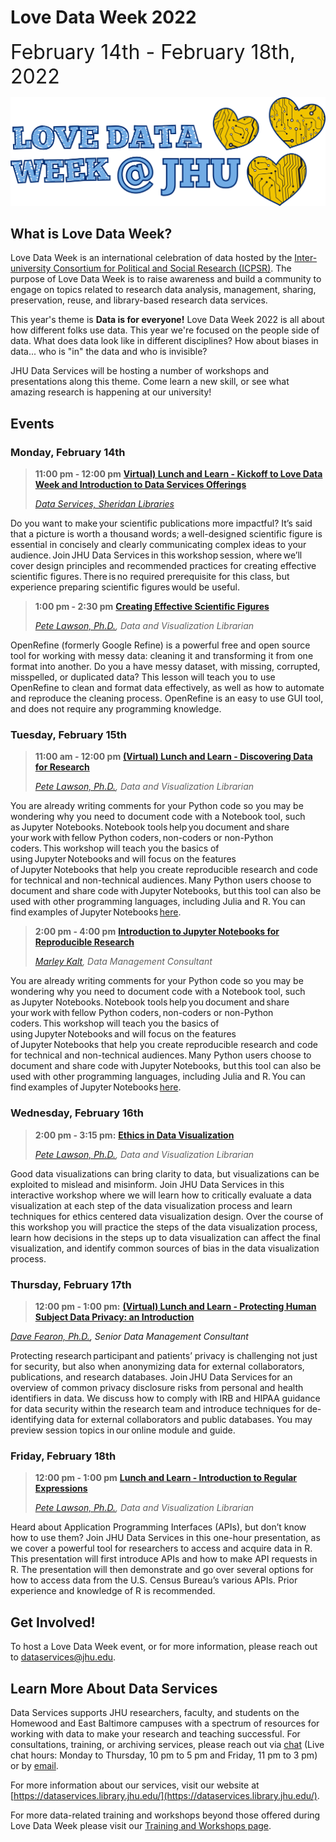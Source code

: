 # Love Data Week 2022

<font size="+3">February 14th - February 18th, 2022</font>


![LoveDataWeek](https://raw.githubusercontent.com/jhu-data-services/love-data-week/gh-pages/ldw-wide.png)

## What is Love Data Week?
Love Data Week is an international celebration of data hosted by the [Inter-university Consortium for Political and Social Research (ICPSR)](https://cms.icpsr.umich.edu/love-data-week-2021-international-events?utm_source=all&utm_medium=all&utm_campaign=LDW2021all). The purpose of Love Data Week is to raise awareness and build a community to engage on topics related to research data analysis, management, sharing, preservation, reuse, and library-based research data services. 

This year's theme is **Data is for everyone!** Love Data Week 2022 is all about how different folks use data. This year we're focused on the people side of data. What does data look like in different disciplines? How about biases in data... who is "in" the data and who is invisible? 

JHU Data Services will be hosting a number of workshops and presentations along this theme. Come learn a new skill, or see what amazing research is happening at our university!

## Events

### Monday, February 14th
> **11:00 pm - 12:00 pm** [**Virtual) Lunch and Learn - Kickoff to Love Data Week and Introduction to Data Services Offerings**]()
> 
> [*Data Services, Sheridan Libraries*]()
>
Do you want to make your scientific publications more impactful? It’s said that a picture is worth a thousand words; a well-designed scientific figure is essential in concisely and clearly communicating complex ideas to your audience. Join JHU Data Services in this workshop session, where we’ll cover design principles and recommended practices for creating effective scientific figures. There is no required prerequisite for this class, but experience preparing scientific figures would be useful.   

> **1:00 pm - 2:30 pm** [**Creating Effective Scientific Figures**]()
> 
> _[Pete Lawson, Ph.D.](https://www.library.jhu.edu/staff/peter-lawson/), Data and Visualization Librarian_
>
OpenRefine (formerly Google Refine) is a powerful free and open source tool for working with messy data: cleaning it and transforming it from one format into another. Do you a have messy dataset, with missing, corrupted, misspelled, or duplicated data? This lesson will teach you to use OpenRefine to clean and format data effectively, as well as how to automate and reproduce the cleaning process. OpenRefine is an easy to use GUI tool, and does not require any programming knowledge.

### Tuesday, February 15th
> **11:00 am - 12:00 pm** [**(Virtual) Lunch and Learn - Discovering Data for Research**](https://jh.zoom.us/meeting/register/tJcld--trDIvHtIbUZ_J5D6OeryCZJgvpIn9)
> 
> _[Pete Lawson, Ph.D.](https://www.library.jhu.edu/staff/peter-lawson/), Data and Visualization Librarian_
>
You are already writing comments for your Python code so you may be wondering why you need to document code with a Notebook tool, such as Jupyter Notebooks. Notebook tools help you document and share your work with fellow Python coders, non-coders or non-Python coders. This workshop will teach you the basics of using Jupyter Notebooks and will focus on the features of Jupyter Notebooks that help you create reproducible research and code for technical and non-technical audiences. Many Python users choose to document and share code with Jupyter Notebooks, but this tool can also be used with other programming languages, including Julia and R. You can find examples of Jupyter Notebooks [here](https://nbviewer.org/).

> **2:00 pm - 4:00 pm** [**Introduction to Jupyter Notebooks for Reproducible Research**](https://jh.zoom.us/meeting/register/tJcld--trDIvHtIbUZ_J5D6OeryCZJgvpIn9)
> 
> _[Marley Kalt](https://www.library.jhu.edu/staff/marley-kalt/), Data Management Consultant_
>
You are already writing comments for your Python code so you may be wondering why you need to document code with a Notebook tool, such as Jupyter Notebooks. Notebook tools help you document and share your work with fellow Python coders, non-coders or non-Python coders. This workshop will teach you the basics of using Jupyter Notebooks and will focus on the features of Jupyter Notebooks that help you create reproducible research and code for technical and non-technical audiences. Many Python users choose to document and share code with Jupyter Notebooks, but this tool can also be used with other programming languages, including Julia and R. You can find examples of Jupyter Notebooks [here](https://nbviewer.org/).


### Wednesday, February 16th
> **2:00 pm - 3:15 pm:** [**Ethics in Data Visualization**]()
> 
> _[Pete Lawson, Ph.D.](https://www.library.jhu.edu/staff/peter-lawson/), Data and Visualization Librarian_
>
Good data visualizations can bring clarity to data, but visualizations can be exploited to mislead and misinform. Join JHU Data Services in this interactive workshop where we will learn how to critically evaluate a data visualization at each step of the data visualization process and learn techniques for ethics centered data visualization design. Over the course of this workshop you will practice the steps of the data visualization process, learn how decisions in the steps up to data visualization can affect the final visualization, and identify common sources of bias in the data visualization process.


### Thursday, February 17th
> **12:00 pm - 1:00 pm:** [**(Virtual) Lunch and Learn - Protecting Human Subject Data Privacy: an Introduction**](https://jhu.libcal.com/event/8794841)
>
_[Dave Fearon, Ph.D.](https://www.library.jhu.edu/staff/dave-fearon/), Senior Data Management Consultant_ 
>
Protecting research participant and patients’ privacy is challenging not just for security, but also when anonymizing data for external collaborators, publications, and research databases. Join JHU Data Services for an overview of common privacy disclosure risks from personal and health identifiers in data. We discuss how to comply with IRB and HIPAA guidance for data security within the research team and introduce techniques for de-identifying data for external collaborators and public databases. You may preview session topics in our online module and guide. 

### Friday, February 18th
> **12:00 pm - 1:00 pm** [**Lunch and Learn - Introduction to Regular Expressions**]()
>
> _[Pete Lawson, Ph.D.](https://www.library.jhu.edu/staff/peter-lawson/), Data and Visualization Librarian_
>
Heard about Application Programming Interfaces (APIs), but don’t know how to use them? Join JHU Data Services in this one-hour presentation, as we cover a powerful tool for researchers to access and acquire data in R. This presentation will first introduce APIs and how to make API requests in R. The presentation will then demonstrate and go over several options for how to access data from the U.S. Census Bureau’s various APIs. Prior experience and knowledge of R is recommended.


## Get Involved! 
To host a Love Data Week event, or for more information, please reach out to [dataservices@jhu.edu](dataservices@jhu.edu).

## Learn More About Data Services

Data Services supports JHU researchers, faculty, and students on the Homewood and East Baltimore campuses with a spectrum of resources for working with data to make your research and teaching successful. For consultations, training, or archiving services, please reach out via [chat](https://v2.libanswers.com/chati.php?hash=8b19eda5bc7bc7b80e623cad56abdd12) (Live chat hours: Monday to Thursday, 10 pm to 5 pm and Friday, 11 pm to 3 pm) or by [email](dataservices@jhu.edu).

For more information about our services, visit our website at [https://dataservices.library.jhu.edu/](https://dataservices.library.jhu.edu/).

For more data-related training and workshops beyond those offered during Love Data Week please visit our [Training and Workshops page](https://dataservices.library.jhu.edu/training-workshops/).
